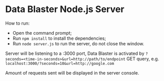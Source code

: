 # Data Blaster Node.js Server

How to run:
* Open the command prompt;
* Run `npm install` to install the dependencies;
* Run `node server.js` to run the server, do not close the window.

Server will be listening to a :3000 port, Data Blaster is activated by `?seconds=<time-in-seconds>&url=http://path/to/endpoint` GET query, e.g. `localhost:3000/?seconds=10&url=http://google.com`

Amount of requests sent will be displayed in the server console.